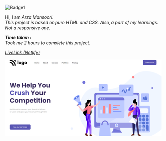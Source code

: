 ![Badge1](https://img.shields.io/badge/Project4-DigitalMarketingHomePage-%23E0D7FF)

Hi, I am *Arza Mansoori*.<br>
*This project is based on pure HTML and CSS. Also, a part of my learnings. Not a responsive one.*

***Time taken :***<br>
*Took me 2 hours to complete this project.*

[*LiveLink (Netlify)*](https://project4-digitalmarketing.netlify.app/ "Project 4")

![DigitalMarketingHomePage](/project4.png)